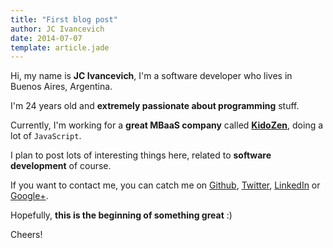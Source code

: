 ```yaml
---
title: "First blog post"
author: JC Ivancevich
date: 2014-07-07
template: article.jade
---
```


Hi, my name is **JC Ivancevich**, I'm a software developer who lives in Buenos Aires, Argentina.

I'm 24 years old and **extremely passionate about programming** stuff.

Currently, I'm working for a **great MBaaS company** called **[KidoZen](http://www.kidozen.com)**, doing a lot of `JavaScript`.

I plan to post lots of interesting things here, related to **software development** of course.

If you want to contact me, you can catch me on [Github](https://github.com/ivancevich), [Twitter](https://twitter.com/ivancevich), [LinkedIn](http://ar.linkedin.com/in/ivancevich) or [Google+](https://plus.google.com/+JuanCarlosIvancevich).


Hopefully, **this is the beginning of something great** :)

Cheers!
